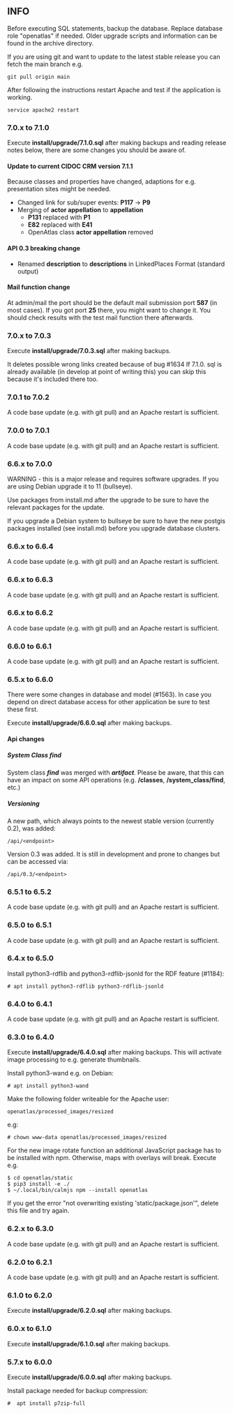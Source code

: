 ## INFO
Before executing SQL statements, backup the database. Replace database role
"openatlas" if needed. Older upgrade scripts and information can be found in
the archive directory.

If you are using git and want to update to the latest stable release you can
fetch the main branch e.g.

    git pull origin main

After following the instructions restart Apache and test if the application
is working.

    service apache2 restart

### 7.0.x to 7.1.0

Execute **install/upgrade/7.1.0.sql** after making backups and reading release
notes below, there are some changes you should be aware of.

#### Update to current CIDOC CRM version 7.1.1
Because classes and properties have changed, adaptions for e.g. presentation
sites might be needed.
* Changed link for sub/super events: **P117** -> **P9**
* Merging of **actor appellation** to **appellation**
   * **P131** replaced with **P1**
   * **E82** replaced with **E41**
   * OpenAtlas class **actor appellation** removed

#### API 0.3 breaking change
* Renamed **description** to **descriptions** in LinkedPlaces Format
(standard output)

#### Mail function change
At admin/mail the port should be the default mail submission port **587**
(in most cases). If you got port **25** there, you might want to change it. You
should check results with the test mail function there afterwards.

### 7.0.x to 7.0.3
Execute **install/upgrade/7.0.3.sql** after making backups.

It deletes possible wrong links created because of bug #1634
If 7.1.0. sql is already available (in develop at point of writing this) you
can skip this because it's included there too.

### 7.0.1 to 7.0.2
A code base update (e.g. with git pull) and an Apache restart is sufficient.

### 7.0.0 to 7.0.1
A code base update (e.g. with git pull) and an Apache restart is sufficient.

### 6.6.x to 7.0.0
WARNING - this is a major release and requires software upgrades. If you are
using Debian upgrade it to 11 (bullseye).

Use packages from install.md after the upgrade to be sure to have the relevant
packages for the update.

If you upgrade a Debian system to bullseye be sure to have the new postgis
packages installed (see install.md) before you upgrade database clusters.

### 6.6.x to 6.6.4
A code base update (e.g. with git pull) and an Apache restart is sufficient.

### 6.6.x to 6.6.3
A code base update (e.g. with git pull) and an Apache restart is sufficient.

### 6.6.x to 6.6.2
A code base update (e.g. with git pull) and an Apache restart is sufficient.

### 6.6.0 to 6.6.1
A code base update (e.g. with git pull) and an Apache restart is sufficient.

### 6.5.x to 6.6.0

There were some changes in database and model (#1563). In case you depend on
direct database access for other application be sure to test these first.

Execute **install/upgrade/6.6.0.sql** after making backups.

#### Api changes

##### System Class *find*

System class ***find*** was merged with ***artifact***. Please be aware, that
this can have an impact on some API operations (e.g. **/classes**,
**/system_class/find**, etc.)

##### Versioning

A new path, which always points to the newest stable version (currently 0.2),
was added:

    /api/<endpoint>

Version 0.3 was added. It is still in development and prone to changes but can
be accessed via:

    /api/0.3/<endpoint>

### 6.5.1 to 6.5.2
A code base update (e.g. with git pull) and an Apache restart is sufficient.

### 6.5.0 to 6.5.1
A code base update (e.g. with git pull) and an Apache restart is sufficient.

### 6.4.x to 6.5.0
Install python3-rdflib and python3-rdflib-jsonld for the RDF feature (#1184):

    # apt install python3-rdflib python3-rdflib-jsonld

### 6.4.0 to 6.4.1
A code base update (e.g. with git pull) and an Apache restart is sufficient.

### 6.3.0 to 6.4.0
Execute **install/upgrade/6.4.0.sql** after making backups. This will activate
image processing to e.g. generate thumbnails.

Install python3-wand e.g. on Debian:

    # apt install python3-wand
    
Make the following folder writeable for the Apache user:

    openatlas/processed_images/resized

e.g:

    # chown www-data openatlas/processed_images/resized
    
For the new image rotate function an additional JavaScript package has to be
installed with npm. Otherwise, maps with overlays will break. Execute e.g.

    $ cd openatlas/static
    $ pip3 install -e ./
    $ ~/.local/bin/calmjs npm --install openatlas

If you get the error "not overwriting existing 'static/package.json'",
delete this file and try again.

### 6.2.x to 6.3.0
A code base update (e.g. with git pull) and an Apache restart is sufficient.

### 6.2.0 to 6.2.1
A code base update (e.g. with git pull) and an Apache restart is sufficient.

### 6.1.0 to 6.2.0
Execute **install/upgrade/6.2.0.sql** after making backups.

### 6.0.x to 6.1.0
Execute **install/upgrade/6.1.0.sql** after making backups.

### 5.7.x to 6.0.0
Execute **install/upgrade/6.0.0.sql** after making backups.

Install package needed for backup compression:

    #  apt install p7zip-full
